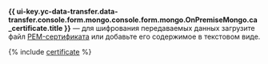**{{ ui-key.yc-data-transfer.data-transfer.console.form.mongo.console.form.mongo.OnPremiseMongo.ca_certificate.title }}** — для шифрования передаваемых данных загрузите файл [PEM-сертификата](../../../../../storedoc/operations/connect/index.md#get-ssl-cert) или добавьте его содержимое в текстовом виде.

{% include [certificate](../../../../../_includes/data-transfer/fields/certificate-needed.md) %}
